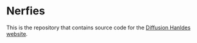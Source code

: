 # Nerfies

This is the repository that contains source code for the [Diffusion Hanldes website](https://diffusionhandles.github.io).


